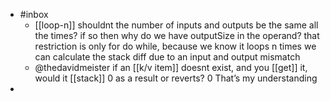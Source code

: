 - #inbox
	- [[loop-n]]
	  shouldnt the number of inputs and outputs be the same all the times?
	  if so then why do we have outputSize in the operand?
	  that restriction is only for do while, because we know it loops n times we can calculate the stack diff due to an input and output mismatch
	- @thedavidmeister if an [[k/v item]] doesnt exist, and you [[get]] it, would it [[stack]] 0 as a result or reverts?
	  0
	  That’s my understanding
-